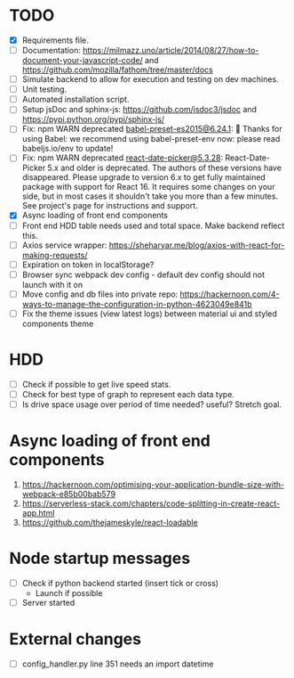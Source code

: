 # TODO

- [x] Requirements file.
- [ ] Documentation: https://milmazz.uno/article/2014/08/27/how-to-document-your-javascript-code/ and https://github.com/mozilla/fathom/tree/master/docs
- [ ] Simulate backend to allow for execution and testing on dev machines.
- [ ] Unit testing.
- [ ] Automated installation script.
- [ ] Setup jsDoc and sphinx-js: https://github.com/jsdoc3/jsdoc and https://pypi.python.org/pypi/sphinx-js/
- [ ] Fix: npm WARN deprecated babel-preset-es2015@6.24.1: 🙌  Thanks for using Babel: we recommend using babel-preset-env now: please read babeljs.io/env to update!
- [ ] Fix: npm WARN deprecated react-date-picker@5.3.28: React-Date-Picker 5.x and older is deprecated. The authors of these versions have disappeared. Please upgrade to version 6.x to get fully maintained package with support for React 16. It requires some changes on your side, but in most cases it shouldn't take you more than a few minutes. See project's page for instructions and support.
- [x] Async loading of front end components
- [ ] Front end HDD table needs used and total space. Make backend reflect this.
- [ ] Axios service wrapper: https://sheharyar.me/blog/axios-with-react-for-making-requests/
- [ ] Expiration on token in localStorage?
- [ ] Browser sync webpack dev config - default dev config should not launch with it on
- [ ] Move config and db files into private repo: https://hackernoon.com/4-ways-to-manage-the-configuration-in-python-4623049e841b
- [ ] Fix the theme issues (view latest logs) between material ui and styled components theme

# HDD

- [ ] Check if possible to get live speed stats.
- [ ] Check for best type of graph to represent each data type.
- [ ] Is drive space usage over period of time needed? useful? Stretch goal.

# Async loading of front end components

1. https://hackernoon.com/optimising-your-application-bundle-size-with-webpack-e85b00bab579
2. https://serverless-stack.com/chapters/code-splitting-in-create-react-app.html
3. https://github.com/thejameskyle/react-loadable

# Node startup messages

- [ ] Check if python backend started (insert tick or cross)
    - Launch if possible
- [ ] Server started

# External changes
- [ ] config_handler.py line 351 needs an import datetime

